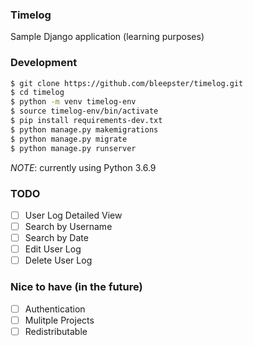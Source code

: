 ### Timelog

Sample Django application (learning purposes)

### Development
```bash
$ git clone https://github.com/bleepster/timelog.git
$ cd timelog
$ python -m venv timelog-env
$ source timelog-env/bin/activate
$ pip install requirements-dev.txt
$ python manage.py makemigrations
$ python manage.py migrate
$ python manage.py runserver 
```
_NOTE_: currently using Python 3.6.9

### TODO
- [ ] User Log Detailed View
- [ ] Search by Username
- [ ] Search by Date
- [ ] Edit User Log 
- [ ] Delete User Log

### Nice to have (in the future)
- [ ] Authentication
- [ ] Mulitple Projects
- [ ] Redistributable